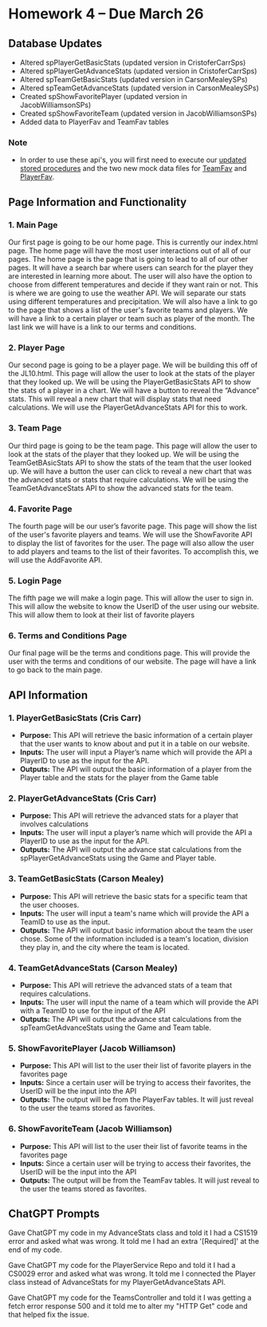 # Homework 4 – Due March 26

## Database Updates
- Altered spPlayerGetBasicStats (updated version in CristoferCarrSps)
- Altered spPlayerGetAdvanceStats (updated version in CristoferCarrSps)
- Altered spTeamGetBasicStats (updated version in CarsonMealeySPs)
- Altered spTeamGetAdvanceStats (updated version in CarsonMealeySPs)
- Created spShowFavoritePlayer (updated version in JacobWilliamsonSPs)
- Created spShowFavoriteTeam (updated version in JacobWilliamsonSPs)
- Added data to PlayerFav and TeamFav tables

### Note
* In order to use these api's, you will first need to execute our [updated stored procedures](/SQL) and the two new mock data files for [TeamFav](/SQL/TeamFavData.sql) and [PlayerFav](/SQL/PlayerFavData.sql).

## Page Information and Functionality

### 1. Main Page
Our first page is going to be our home page. This is currently our index.html page. The home page will have the most user interactions out of all of our pages. The home page is the page that is going to lead to all of our other pages. It will have a search bar where users can search for the player they are interested in learning more about. The user will also have the option to choose from different temperatures and decide if they want rain or not. This is where we are going to use the weather API. We will separate our stats using different temperatures and precipitation. We will also have a link to go to the page that shows a list of the user's favorite teams and players. We will have a link to a certain player or team such as player of the month. The last link we will have is a link to our terms and conditions.

### 2. Player Page
Our second page is going to be a player page. We will be building this off of the JL10.html. This page will allow the user to look at the stats of the player that they looked up. We will be using the PlayerGetBasicStats API to show the stats of a player in a chart. We will have a button to reveal the “Advance” stats. This will reveal a new chart that will display stats that need calculations. We will use the PlayerGetAdvanceStats API for this to work.

### 3. Team Page
Our third page is going to be the team page. This page will allow the user to look at the stats of the player that they looked up. We will be using the TeamGetBAsicStats API to show the stats of the team that the user looked up. We will have a button the user can click to reveal a new chart that was the advanced stats or stats that require calculations. We will be using the TeamGetAdvanceStats API to show the advanced stats for the team.

### 4. Favorite Page
The fourth page will be our user’s favorite page. This page will show the list of the user's favorite players and teams. We will use the ShowFavorite API to display the list of favorites for the user. The page will also allow the user to add players and teams to the list of their favorites. To accomplish this, we will use the AddFavorite API.

### 5. Login Page
The fifth page we will make a login page. This will allow the user to sign in. This will allow the website to know the UserID of the user using our website. This will allow them to look at their list of favorite players

### 6. Terms and Conditions Page
Our final page will be the terms and conditions page. This will provide the user with the terms and conditions of our website. The page will have a link to go back to the main page.

## API Information

### 1. PlayerGetBasicStats (Cris Carr)
- **Purpose:** This API will retrieve the basic information of a certain player that the user wants to know about and put it in a table on our website.
- **Inputs:** The user will input a Player’s name which will provide the API a PlayerID to use as the input for the API.
- **Outputs:** The API will output the basic information of a player from the Player table and the stats for the player from the Game table

### 2. PlayerGetAdvanceStats (Cris Carr)
- **Purpose:** This API will retrieve the advanced stats for a player that involves calculations
- **Inputs:** The user will input a player’s name which will provide the API a PlayerID to use as the input for the API.
- **Outputs:** The API will output the advance stat calculations from the spPlayerGetAdvanceStats using the Game and Player table.

### 3. TeamGetBasicStats (Carson Mealey)
- **Purpose:** This API will retrieve the basic stats for a specific team that the user chooses.
- **Inputs:** The user will input a team's name which will provide the API a TeamID to use as the input.
- **Outputs:** The API will output basic information about the team the user chose.  Some of the information included is a team's location, division they play in, and the city where the team is located.

### 4. TeamGetAdvanceStats (Carson Mealey)
- **Purpose:** This API will retrieve the advanced stats of a team that requires calculations.
- **Inputs:** The user will input the name of a team which will provide the API with a TeamID to use for the input of the API
- **Outputs:** The API will output the advance stat calculations from the spTeamGetAdvanceStats using the Game and Team table.

### 5. ShowFavoritePlayer (Jacob Williamson)
- **Purpose:** This API will list to the user their list of favorite players in the favorites page
- **Inputs:** Since a certain user will be trying to access their favorites, the UserID will be the input into the API
- **Outputs:** The output will be from the PlayerFav tables. It will just reveal to the user the teams stored as favorites.

### 6. ShowFavoriteTeam (Jacob Williamson)
- **Purpose:** This API will list to the user their list of favorite teams in the favorites page
- **Inputs:** Since a certain user will be trying to access their favorites, the UserID will be the input into the API
- **Outputs:** The output will be from the TeamFav tables. It will just reveal to the user the teams stored as favorites.

## ChatGPT Prompts
Gave ChatGPT my code in my AdvanceStats class and told it I had a CS1519 error and asked what was wrong. It told me I had an extra '[Required]' at the end of my code.

Gave ChatGPT my code for the PlayerService Repo and told it I had a CS0029 error and asked what was wrong. It told me I connected the Player class instead of AdvanceStats for my PlayerGetAdvanceStats API.

Gave ChatGPT my code for the TeamsController and told it I was getting a fetch error response 500 and it told me to alter my "HTTP Get" code and that helped fix the issue.
